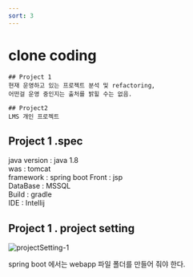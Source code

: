 ```yaml
---
sort: 3
---
```


# clone coding 

```note
## Project 1 
현재 운영하고 있는 프로젝트 분석 및 refactoring, 
어떤걸 운영 중인지는 출처를 밝힐 수는 없음. 

## Project2 
LMS 개인 프로젝트 

```

## Project 1 .spec
java version  :  java 1.8   
was : tomcat   
framework : spring boot
Front : jsp    
DataBase : MSSQL   
Build : gradle   
IDE : Intellij 


## Project 1 . project setting 
![projectSetting-1](https://user-images.githubusercontent.com/31178314/200484630-89703262-b77b-49eb-8e6b-18d4fba4144a.png)

spring boot 에서는 webapp 파일 폴더를 만들어 줘야 한다. 
